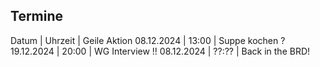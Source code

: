 Termine
-------
Datum      | Uhrzeit | Geile Aktion
08.12.2024 | 13:00   | Suppe kochen ?
19.12.2024 | 20:00   | WG Interview !! 
08.12.2024 | ??:??   | Back in the BRD!

